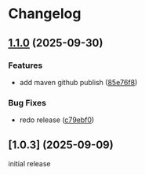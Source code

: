 # Changelog

## [1.1.0](https://github.com/invokation-games/kotlin-sdk/compare/v1.0.3...v1.1.0) (2025-09-30)


### Features

* add maven github publish ([85e76f8](https://github.com/invokation-games/kotlin-sdk/commit/85e76f80285f968f27445272c60c668a94464ce7))


### Bug Fixes

* redo release ([c79ebf0](https://github.com/invokation-games/kotlin-sdk/commit/c79ebf07fda43db386bc0363b12d33c5a426958e))

## [1.0.3] (2025-09-09)

initial release
